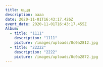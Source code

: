 ```yaml
---
title: цццц
description: аааа
date: 2020-11-01T16:43:17.426Z
event_date: 2020-11-01T16:43:17.455Z
Album:
  - title: "1111"
    description: "1111"
    picture: /images/uploads/0c0a2812.jpg
  - title: "22222"
    description: "2222"
    picture: /images/uploads/0c0a2872.jpg
---
```


